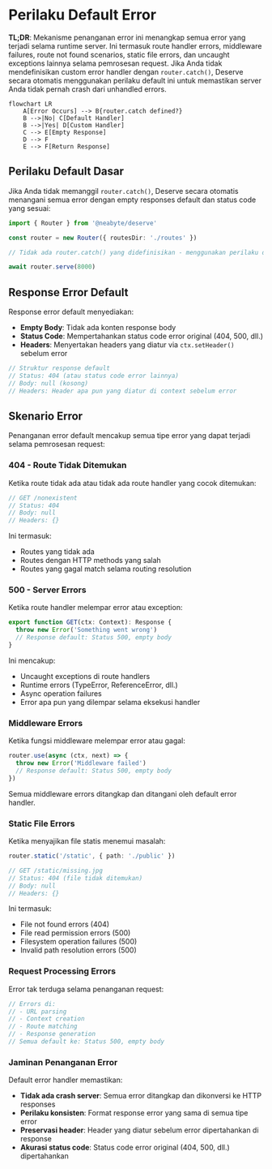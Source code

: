 # Perilaku Default Error

**TL;DR**: Mekanisme penanganan error ini menangkap semua error yang terjadi selama runtime server. Ini termasuk route handler errors, middleware failures, route not found scenarios, static file errors, dan uncaught exceptions lainnya selama pemrosesan request. Jika Anda tidak mendefinisikan custom error handler dengan `router.catch()`, Deserve secara otomatis menggunakan perilaku default ini untuk memastikan server Anda tidak pernah crash dari unhandled errors.

```mermaid
flowchart LR
    A[Error Occurs] --> B{router.catch defined?}
    B -->|No| C[Default Handler]
    B -->|Yes| D[Custom Handler]
    C --> E[Empty Response]
    D --> F
    E --> F[Return Response]
```

## Perilaku Default Dasar

Jika Anda tidak memanggil `router.catch()`, Deserve secara otomatis menangani semua error dengan empty responses default dan status code yang sesuai:

```typescript
import { Router } from '@neabyte/deserve'

const router = new Router({ routesDir: './routes' })

// Tidak ada router.catch() yang didefinisikan - menggunakan perilaku default

await router.serve(8000)
```

## Response Error Default

Response error default menyediakan:
- **Empty Body**: Tidak ada konten response body
- **Status Code**: Mempertahankan status code error original (404, 500, dll.)
- **Headers**: Menyertakan headers yang diatur via `ctx.setHeader()` sebelum error

```typescript
// Struktur response default
// Status: 404 (atau status code error lainnya)
// Body: null (kosong)
// Headers: Header apa pun yang diatur di context sebelum error
```

## Skenario Error

Penanganan error default mencakup semua tipe error yang dapat terjadi selama pemrosesan request:

### 404 - Route Tidak Ditemukan

Ketika route tidak ada atau tidak ada route handler yang cocok ditemukan:

```typescript
// GET /nonexistent
// Status: 404
// Body: null
// Headers: {}
```

Ini termasuk:
- Routes yang tidak ada
- Routes dengan HTTP methods yang salah
- Routes yang gagal match selama routing resolution

### 500 - Server Errors

Ketika route handler melempar error atau exception:

```typescript
export function GET(ctx: Context): Response {
  throw new Error('Something went wrong')
  // Response default: Status 500, empty body
}
```

Ini mencakup:
- Uncaught exceptions di route handlers
- Runtime errors (TypeError, ReferenceError, dll.)
- Async operation failures
- Error apa pun yang dilempar selama eksekusi handler

### Middleware Errors

Ketika fungsi middleware melempar error atau gagal:

```typescript
router.use(async (ctx, next) => {
  throw new Error('Middleware failed')
  // Response default: Status 500, empty body
})
```

Semua middleware errors ditangkap dan ditangani oleh default error handler.

### Static File Errors

Ketika menyajikan file statis menemui masalah:

```typescript
router.static('/static', { path: './public' })

// GET /static/missing.jpg
// Status: 404 (file tidak ditemukan)
// Body: null
// Headers: {}
```

Ini termasuk:
- File not found errors (404)
- File read permission errors (500)
- Filesystem operation failures (500)
- Invalid path resolution errors (500)

### Request Processing Errors

Error tak terduga selama penanganan request:

```typescript
// Errors di:
// - URL parsing
// - Context creation
// - Route matching
// - Response generation
// Semua default ke: Status 500, empty body
```

### Jaminan Penanganan Error

Default error handler memastikan:
- **Tidak ada crash server**: Semua error ditangkap dan dikonversi ke HTTP responses
- **Perilaku konsisten**: Format response error yang sama di semua tipe error
- **Preservasi header**: Header yang diatur sebelum error dipertahankan di response
- **Akurasi status code**: Status code error original (404, 500, dll.) dipertahankan

